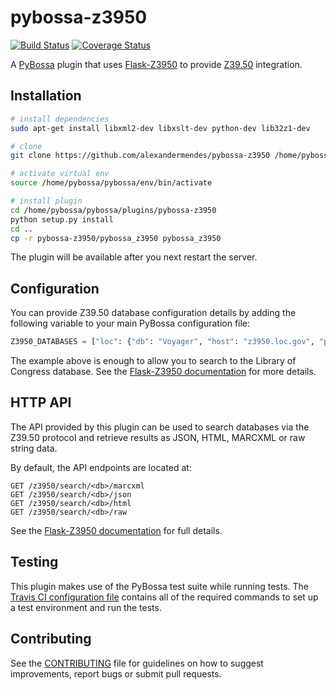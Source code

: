 # pybossa-z3950

[![Build Status](https://travis-ci.org/alexandermendes/pybossa-z3950.svg?branch=master)](https://travis-ci.org/alexandermendes/pybossa-z3950)
[![Coverage Status](https://coveralls.io/repos/alexandermendes/pybossa-z3950/badge.svg)](https://coveralls.io/github/alexandermendes/pybossa-z3950?branch=master)

A [PyBossa](https://github.com/PyBossa/pybossa) plugin that uses [Flask-Z3950](https://github.com/alexandermendes/Flask-Z3950) to provide [Z39.50](https://en.wikipedia.org/wiki/Z39.50) integration.


## Installation

``` bash
# install dependencies
sudo apt-get install libxml2-dev libxslt-dev python-dev lib32z1-dev

# clone
git clone https://github.com/alexandermendes/pybossa-z3950 /home/pybossa/pybossa/plugins

# activate virtual env
source /home/pybossa/pybossa/env/bin/activate

# install plugin
cd /home/pybossa/pybossa/plugins/pybossa-z3950
python setup.py install
cd ..
cp -r pybossa-z3950/pybossa_z3950 pybossa_z3950
```

The plugin will be available after you next restart the server.


## Configuration

You can provide Z39.50 database configuration details by adding the following
variable to your main PyBossa configuration file:

``` Python
Z3950_DATABASES = ["loc": {"db": "Voyager", "host": "z3950.loc.gov", "port": 7090}]
```

The example above is enough to allow you to search to the Library of Congress
database. See the [Flask-Z3950 documentation](https://pythonhosted.org/Flask-Z3950/#configuration)
for more details.


## HTTP API

The API provided by this plugin can be used to search databases via the Z39.50 protocol and
retrieve results as JSON, HTML, MARCXML or raw string data.

By default, the API endpoints are located at:

``` HTTP
GET /z3950/search/<db>/marcxml
GET /z3950/search/<db>/json
GET /z3950/search/<db>/html
GET /z3950/search/<db>/raw
```

See the [Flask-Z3950 documentation](https://pythonhosted.org/Flask-Z3950/#http-api)
for full details.


## Testing

This plugin makes use of the PyBossa test suite while running tests. The
[Travis CI configuration file](.travis.yml) contains all of the required commands to set
up a test environment and run the tests.


## Contributing

See the [CONTRIBUTING](CONTRIBUTING.md) file for guidelines on how to suggest improvements,
report bugs or submit pull requests.

